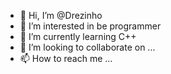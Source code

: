 - 👋 Hi, I’m @Drezinho
- 👀 I’m interested in be programmer
- 🌱 I’m currently learning C++
- 💞️ I’m looking to collaborate on ...
- 📫 How to reach me ...

<!---
Drezinho/Drezinho is a ✨ special ✨ repository because its `README.md` (this file) appears on your GitHub profile.
You can click the Preview link to take a look at your changes.
--->
